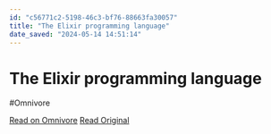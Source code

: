 ```yaml
---
id: "c56771c2-5198-46c3-bf76-88663fa30057"
title: "The Elixir programming language"
date_saved: "2024-05-14 14:51:14"
---
```


# The Elixir programming language
#Omnivore

[Read on Omnivore](https://omnivore.app/me/the-elixir-programming-language-18f775f21d4)
[Read Original](https://elixir-lang.org)

